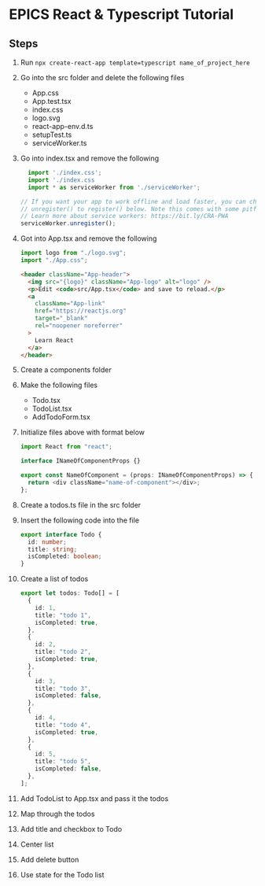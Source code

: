 # EPICS React & Typescript Tutorial

## Steps

1. Run `npx create-react-app template=typescript name_of_project_here`
2. Go into the src folder and delete the following files
   - App.css
   - App.test.tsx
   - index.css
   - logo.svg
   - react-app-env.d.ts
   - setupTest.ts
   - serviceWorker.ts
3. Go into index.tsx and remove the following
   ```typescript
     import './index.css';
     import './index.css
     import * as serviceWorker from './serviceWorker';
   ```
   ```typescript
   // If you want your app to work offline and load faster, you can change
   // unregister() to register() below. Note this comes with some pitfalls.
   // Learn more about service workers: https://bit.ly/CRA-PWA
   serviceWorker.unregister();
   ```
4. Got into App.tsx and remove the following
   ```typescript
   import logo from "./logo.svg";
   import "./App.css";
   ```
   ```html
   <header className="App-header">
     <img src="{logo}" className="App-logo" alt="logo" />
     <p>Edit <code>src/App.tsx</code> and save to reload.</p>
     <a
       className="App-link"
       href="https://reactjs.org"
       target="_blank"
       rel="noopener noreferrer"
     >
       Learn React
     </a>
   </header>
   ```
5. Create a components folder
6. Make the following files
   - Todo.tsx
   - TodoList.tsx
   - AddTodoForm.tsx
7. Initialize files above with format below

   ```typescript
   import React from "react";

   interface INameOfComponentProps {}

   export const NameOfComponent = (props: INameOfComponentProps) => {
     return <div className="name-of-component"></div>;
   };
   ```

8. Create a todos.ts file in the src folder
9. Insert the following code into the file
   ```typescript
   export interface Todo {
     id: number;
     title: string;
     isCompleted: boolean;
   }
   ```
10. Create a list of todos

    ```typescript
    export let todos: Todo[] = [
      {
        id: 1,
        title: "todo 1",
        isCompleted: true,
      },
      {
        id: 2,
        title: "todo 2",
        isCompleted: true,
      },
      {
        id: 3,
        title: "todo 3",
        isCompleted: false,
      },
      {
        id: 4,
        title: "todo 4",
        isCompleted: true,
      },
      {
        id: 5,
        title: "todo 5",
        isCompleted: false,
      },
    ];
    ```

11. Add TodoList to App.tsx and pass it the todos
12. Map through the todos
13. Add title and checkbox to Todo
14. Center list
15. Add delete button
16. Use state for the Todo list
